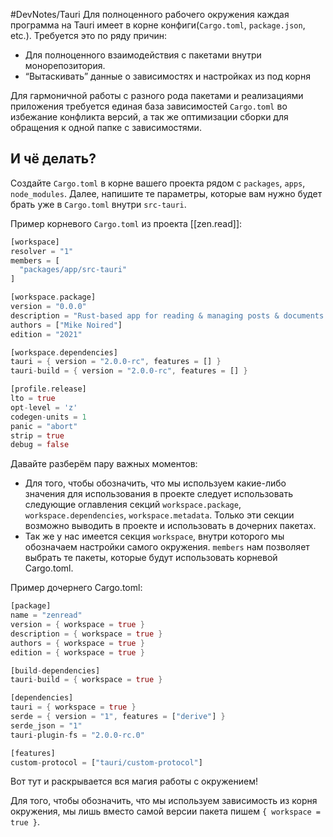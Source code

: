 #DevNotes/Tauri
Для полноценного рабочего окружения каждая программа на Tauri имеет в корне конфиги(`Cargo.toml`, `package.json`, etc.). Требуется это по ряду причин:

- Для полноценного взаимодействия с пакетами внутри монорепозитория.
- “Вытаскивать” данные о зависимостях и настройках из под корня

Для гармоничной работы с разного рода пакетами и реализациями приложения требуется единая база зависимостей `Cargo.toml` во избежание конфликта версий, а так же оптимизации сборки для обращения к одной папке с зависимостями.

## И чё делать?

Создайте `Cargo.toml` в корне вашего проекта рядом с `packages`, `apps`, `node_modules`. Далее, напишите те параметры, которые вам нужно будет брать уже в `Cargo.toml` внутри `src-tauri`.

Пример корневого `Cargo.toml` из проекта [[zen.read]]:

```Rust
[workspace]
resolver = "1"
members = [
  "packages/app/src-tauri"
]

[workspace.package]
version = "0.0.0"
description = "Rust-based app for reading & managing posts & documents from web."
authors = ["Mike Noired"]
edition = "2021"

[workspace.dependencies]
tauri = { version = "2.0.0-rc", features = [] }
tauri-build = { version = "2.0.0-rc", features = [] }

[profile.release]
lto = true
opt-level = 'z'
codegen-units = 1
panic = "abort"
strip = true
debug = false
```

Давайте разберём пару важных моментов:

- Для того, чтобы обозначить, что мы используем какие-либо значения для использования в проекте следует использовать следующие оглавления секций `workspace.package`, `workspace.dependencies`, `workspace.metadata`. Только эти секции возможно выводить в проекте и использовать в дочерних пакетах.
- Так же у нас имеется секция `workspace`, внутри которого мы обозначаем настройки самого окружения. `members` нам позволяет выбрать те пакеты, которые будут использовать корневой Cargo.toml.

Пример дочернего Cargo.toml:

```Rust
[package]
name = "zenread"
version = { workspace = true }
description = { workspace = true }
authors = { workspace = true }
edition = { workspace = true }

[build-dependencies]
tauri-build = { workspace = true }

[dependencies]
tauri = { workspace = true }
serde = { version = "1", features = ["derive"] }
serde_json = "1"
tauri-plugin-fs = "2.0.0-rc.0"

[features]
custom-protocol = ["tauri/custom-protocol"]
```

Вот тут и раскрывается вся магия работы с окружением!

Для того, чтобы обозначить, что мы используем зависимость из корня окружения, мы лишь вместо самой версии пакета пишем `{ workspace = true }`.